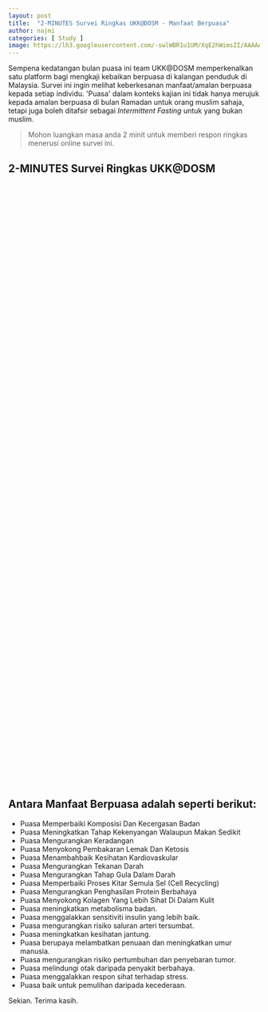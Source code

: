 ```yaml
---
layout: post
title:  "2-MINUTES Survei Ringkas UKK@DOSM - Manfaat Berpuasa"
author: najmi
categories: [ Study ]
image: https://lh3.googleusercontent.com/-swlWBR1u1UM/XqE2hWimsZI/AAAAAAAAEAM/HWXjlaBkztoCgYVuYDVT4JSqDVjxzfwQgCK8BGAsYHg/s0/2020-04-22.png
---
```

Sempena kedatangan bulan puasa ini team UKK@DOSM memperkenalkan satu platform bagi mengkaji kebaikan berpuasa di kalangan penduduk di Malaysia. Survei ini ingin melihat keberkesanan manfaat/amalan berpuasa kepada setiap individu. 'Puasa' dalam konteks kajian ini tidak hanya merujuk kepada amalan berpuasa di bulan Ramadan untuk orang muslim sahaja, tetapi juga boleh ditafsir sebagai _Intermittent Fasting_ untuk yang bukan muslim.

> Mohon luangkan masa anda 2 minit untuk memberi respon ringkas menerusi online survei ini. 

## 2-MINUTES Survei Ringkas UKK@DOSM

<iframe id="tripetto" style="width: 100%; height: 1200px; border: 0;"></iframe>
<script>
var tripettoElement = document.getElementById("tripetto");
var tripettoDoc = tripettoElement.contentWindow || tripettoElement.contentDocument.document || tripettoElement.contentDocument;
tripettoDoc.document.open();
tripettoDoc.document.write(decodeURI("%3Cbody%3E%3Cscript%20src=%22https://unpkg.com/tripetto-collector%22%3E%3C/script%3E%0A%3Cscript%20src=%22https://unpkg.com/tripetto-collector-rolling%22%3E%3C/script%3E%0A%3Cscript%20src=%22https://unpkg.com/tripetto-services%22%3E%3C/script%3E%0A%3Cscript%3E%0ATripettoServices.init(%7B%20token:%20%22eyJhbGciOiJIUzI1NiIsInR5cCI6IkpXVCJ9.eyJ1c2VyIjoiTWd1YVM3MFVUbEF5NnozaWlCcnZoSXlMYSt1UmlETGZhOUtLZ2IyL1h6ST0iLCJkZWZpbml0aW9uIjoieldPNUpSQzh3Y1hFcTluU0IxR3N2Rk5jY1RiR1E2Y1RjM2UzWFdTQUdHND0iLCJ0eXBlIjoiY29sbGVjdCJ9.Z_nMuHFFbsMH5M94stxpjfs1ByYe2fkGZCsFQhhMADo%22%20%7D);%0A%0ATripettoCollectorRolling.run(%7B%0A%20%20%20%20element:%20document.body,%0A%20%20%20%20definition:%20TripettoServices.definition,%0A%20%20%20%20style:%20TripettoServices.style,%0A%20%20%20%20onFinish:%20TripettoServices.onFinish,%0A%20%20%20%20onAttachment:%20TripettoServices.onAttachment%0A%7D);%0A%3C/script%3E%3C/body%3E"));
tripettoDoc.document.close();
</script>



## Antara Manfaat Berpuasa adalah seperti berikut:
* Puasa Memperbaiki Komposisi Dan Kecergasan Badan
* Puasa Meningkatkan Tahap Kekenyangan Walaupun Makan Sedikit
* Puasa Mengurangkan Keradangan
* Puasa Menyokong Pembakaran Lemak Dan Ketosis
* Puasa Menambahbaik Kesihatan Kardiovaskular
* Puasa Mengurangkan Tekanan Darah
* Puasa Mengurangkan Tahap Gula Dalam Darah
* Puasa Memperbaiki Proses Kitar Semula Sel (Cell Recycling)
* Puasa Mengurangkan Penghasilan Protein Berbahaya
* Puasa Menyokong Kolagen Yang Lebih Sihat Di Dalam Kulit
* Puasa meningkatkan metabolisma badan.
* Puasa menggalakkan sensitiviti insulin yang lebih baik.
* Puasa mengurangkan risiko saluran arteri tersumbat. 
* Puasa meningkatkan kesihatan jantung.
* Puasa berupaya melambatkan penuaan dan meningkatkan umur manusia.
* Puasa mengurangkan risiko pertumbuhan dan penyebaran tumor. 
* Puasa melindungi otak daripada penyakit berbahaya.
* Puasa menggalakkan respon sihat terhadap stress.
* Puasa baik untuk pemulihan daripada kecederaan. 

Sekian. Terima kasih.
